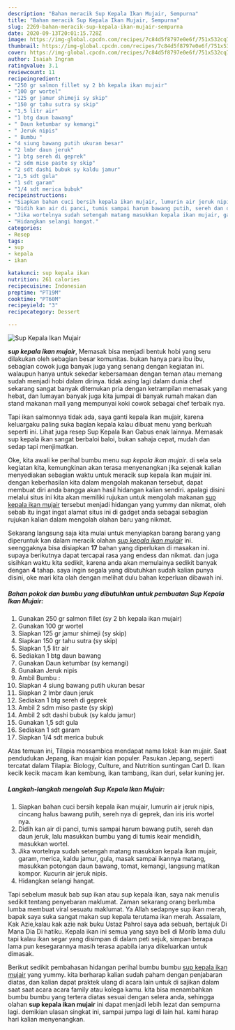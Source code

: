 ```yaml
---
description: "Bahan meracik Sup Kepala Ikan Mujair, Sempurna"
title: "Bahan meracik Sup Kepala Ikan Mujair, Sempurna"
slug: 2269-bahan-meracik-sup-kepala-ikan-mujair-sempurna
date: 2020-09-13T20:01:15.728Z
image: https://img-global.cpcdn.com/recipes/7c84d5f8797e0e6f/751x532cq70/sup-kepala-ikan-mujair-foto-resep-utama.jpg
thumbnail: https://img-global.cpcdn.com/recipes/7c84d5f8797e0e6f/751x532cq70/sup-kepala-ikan-mujair-foto-resep-utama.jpg
cover: https://img-global.cpcdn.com/recipes/7c84d5f8797e0e6f/751x532cq70/sup-kepala-ikan-mujair-foto-resep-utama.jpg
author: Isaiah Ingram
ratingvalue: 3.1
reviewcount: 11
recipeingredient:
- "250 gr salmon fillet sy 2 bh kepala ikan mujair"
- "100 gr wortel"
- "125 gr jamur shimeji sy skip"
- "150 gr tahu sutra sy skip"
- "1,5 litr air"
- "1 btg daun bawang"
- " Daun ketumbar sy kemangi"
- " Jeruk nipis"
- " Bumbu "
- "4 siung bawang putih ukuran besar"
- "2 lmbr daun jeruk"
- "1 btg sereh di geprek"
- "2 sdm miso paste sy skip"
- "2 sdt dashi bubuk sy kaldu jamur"
- "1,5 sdt gula"
- "1 sdt garam"
- "1/4 sdt merica bubuk"
recipeinstructions:
- "Siapkan bahan cuci bersih kepala ikan mujair, lumurin air jeruk nipis, cincang halus bawang putih, sereh nya di geprek, dan iris iris wortel nya."
- "Didih kan air di panci, tumis sampai harum bawang putih, sereh dan daun jeruk, lalu masukkan bumbu yang di tumis keair mendidih, masukkan wortel."
- "Jika wortelnya sudah setengah matang masukkan kepala ikan mujair, garam, merica, kaldu jamur, gula, masak sampai ikannya matang, masukkan potongan daun bawang, tomat, kemangi, langsung matikan kompor. Kucurin air jeruk nipis."
- "Hidangkan selangi hangat."
categories:
- Resep
tags:
- sup
- kepala
- ikan

katakunci: sup kepala ikan 
nutrition: 261 calories
recipecuisine: Indonesian
preptime: "PT19M"
cooktime: "PT60M"
recipeyield: "3"
recipecategory: Dessert

---
```



![Sup Kepala Ikan Mujair](https://img-global.cpcdn.com/recipes/7c84d5f8797e0e6f/751x532cq70/sup-kepala-ikan-mujair-foto-resep-utama.jpg)

<b><i>sup kepala ikan mujair</i></b>, Memasak bisa menjadi bentuk hobi yang seru dilakukan oleh sebagian besar komunitas. bukan hanya para ibu ibu, sebagian cowok juga banyak juga yang senang dengan kegiatan ini. walaupun hanya untuk sekedar kebersamaan dengan teman atau memang sudah menjadi hobi dalam dirinya. tidak asing lagi dalam dunia chef sekarang sangat banyak ditemukan pria dengan ketrampilan memasak yang hebat, dan lumayan banyak juga kita jumpai di banyak rumah makan dan stand makanan mall yang mempunyai koki cowok sebagai chef terbaik nya.

Tapi ikan salmonnya tidak ada, saya ganti kepala ikan mujair, karena keluargaku paling suka bagian kepala kalau dibuat menu yang berkuah seperti ini. Lihat juga resep Sup Kepala Ikan Gabus enak lainnya. Memasak sup kepala ikan sangat berbaloi baloi, bukan sahaja cepat, mudah dan sedap tapi menjimatkan.

Oke, kita awali ke perihal bumbu menu <i>sup kepala ikan mujair</i>. di sela sela kegiatan kita, kemungkinan akan terasa menyenangkan jika sejenak kalian menyediakan sebagian waktu untuk meracik sup kepala ikan mujair ini. dengan keberhasilan kita dalam mengolah makanan tersebut, dapat membuat diri anda bangga akan hasil hidangan kalian sendiri. apalagi disini melalui situs ini kita akan memiliki rujukan untuk mengolah makanan <u>sup kepala ikan mujair</u> tersebut menjadi hidangan yang yummy dan nikmat, oleh sebab itu ingat ingat alamat situs ini di gadget anda sebagai sebagian rujukan kalian dalam mengolah olahan baru yang nikmat.


Sekarang langsung saja kita mulai untuk menyiapkan barang barang yang diperuntuk kan dalam meracik olahan <u><i>sup kepala ikan mujair</i></u> ini. seenggaknya bisa disiapkan <b>17</b> bahan yang diperlukan di masakan ini. supaya berikutnya dapat tercapai rasa yang endess dan nikmat. dan juga sisihkan waktu kita sedikit, karena anda akan memulainya sedikit banyak dengan <b>4</b> tahap. saya ingin segala yang dibutuhkan sudah kalian punya disini, oke mari kita olah dengan melihat dulu bahan keperluan dibawah ini.

<!--inarticleads1-->

##### Bahan pokok dan bumbu yang dibutuhkan untuk pembuatan Sup Kepala Ikan Mujair:

1. Gunakan 250 gr salmon fillet (sy 2 bh kepala ikan mujair)
1. Gunakan 100 gr wortel
1. Siapkan 125 gr jamur shimeji (sy skip)
1. Siapkan 150 gr tahu sutra (sy skip)
1. Siapkan 1,5 litr air
1. Sediakan 1 btg daun bawang
1. Gunakan  Daun ketumbar (sy kemangi)
1. Gunakan  Jeruk nipis
1. Ambil  Bumbu :
1. Siapkan 4 siung bawang putih ukuran besar
1. Siapkan 2 lmbr daun jeruk
1. Sediakan 1 btg sereh di geprek
1. Ambil 2 sdm miso paste (sy skip)
1. Ambil 2 sdt dashi bubuk (sy kaldu jamur)
1. Gunakan 1,5 sdt gula
1. Sediakan 1 sdt garam
1. Siapkan 1/4 sdt merica bubuk


Atas temuan ini, Tilapia mossambica mendapat nama lokal: ikan mujair. Saat pendudukan Jepang, ikan mujair kian populer. Pasukan Jepang, seperti tercatat dalam Tilapia: Biology, Culture, and Nutrition suntingan Carl D. Ikan kecik kecik macam ikan kembung, ikan tambang, ikan duri, selar kuning jer. 

<!--inarticleads2-->

##### Langkah-langkah mengolah Sup Kepala Ikan Mujair:

1. Siapkan bahan cuci bersih kepala ikan mujair, lumurin air jeruk nipis, cincang halus bawang putih, sereh nya di geprek, dan iris iris wortel nya.
1. Didih kan air di panci, tumis sampai harum bawang putih, sereh dan daun jeruk, lalu masukkan bumbu yang di tumis keair mendidih, masukkan wortel.
1. Jika wortelnya sudah setengah matang masukkan kepala ikan mujair, garam, merica, kaldu jamur, gula, masak sampai ikannya matang, masukkan potongan daun bawang, tomat, kemangi, langsung matikan kompor. Kucurin air jeruk nipis.
1. Hidangkan selangi hangat.


Tapi sebelum masuk bab sup ikan atau sup kepala ikan, saya nak menulis sedikit tentang penyebaran maklumat. Zaman sekarang orang berlumba lumba membuat viral sesuatu maklumat. Ya Allah sedapnye sup ikan merah, bapak saya suka sangat makan sup kepala terutama ikan merah. Assalam, Kak Azie,kalau kak azie nak buku Ustaz Pahrol saya ada sebuah, bertajuk Di Mana Dia Di hatiku. Kepala ikan ini semua yang saya beli di Morib lama dulu tapi kalau ikan segar yang disimpan di dalam peti sejuk, simpan berapa lama pun kesegarannya masih terasa apabila ianya dikeluarkan untuk dimasak. 

Berikut sedikit pembahasan hidangan perihal bumbu bumbu <u>sup kepala ikan mujair</u> yang yummy. kita berharap kalian sudah paham dengan penjabaran diatas, dan kalian dapat praktek ulang di acara lain untuk di sajikan dalam saat saat acara acara family atau kolega kamu. kita bisa menambahkan bumbu bumbu yang tertera diatas sesuai dengan selera anda, sehingga olahan <b>sup kepala ikan mujair</b> ini dapat menjadi lebih lezat dan sempurna lagi. demikian ulasan singkat ini, sampai jumpa lagi di lain hal. kami harap hari kalian menyenangkan.
